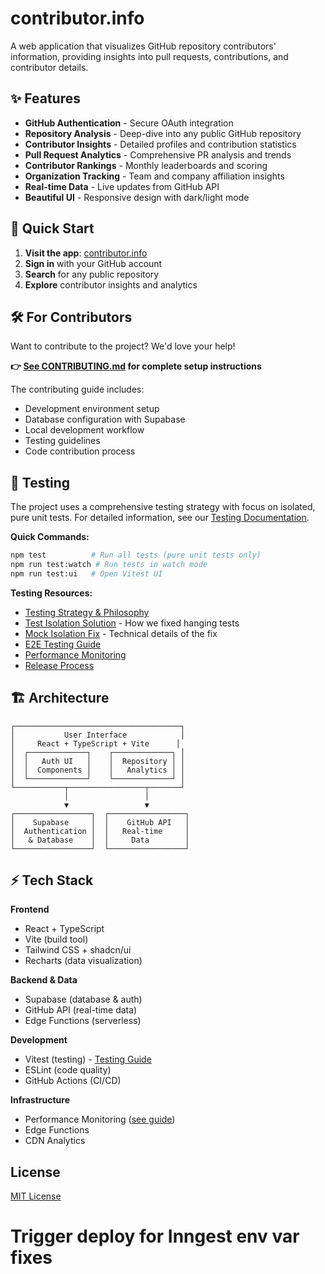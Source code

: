# contributor.info

A web application that visualizes GitHub repository contributors' information, providing insights into pull requests, contributions, and contributor details.

## ✨ Features

- **GitHub Authentication** - Secure OAuth integration
- **Repository Analysis** - Deep-dive into any public GitHub repository
- **Contributor Insights** - Detailed profiles and contribution statistics
- **Pull Request Analytics** - Comprehensive PR analysis and trends
- **Contributor Rankings** - Monthly leaderboards and scoring
- **Organization Tracking** - Team and company affiliation insights
- **Real-time Data** - Live updates from GitHub API
- **Beautiful UI** - Responsive design with dark/light mode

## 🚀 Quick Start

1. **Visit the app**: [contributor.info](https://contributor.info)
2. **Sign in** with your GitHub account
3. **Search** for any public repository
4. **Explore** contributor insights and analytics

## 🛠️ For Contributors

Want to contribute to the project? We'd love your help!

**👉 [See CONTRIBUTING.md](./CONTRIBUTING.md) for complete setup instructions**

The contributing guide includes:
- Development environment setup
- Database configuration with Supabase
- Local development workflow
- Testing guidelines
- Code contribution process

## 🧪 Testing

The project uses a comprehensive testing strategy with focus on isolated, pure unit tests. For detailed information, see our [Testing Documentation](./docs/testing/README.md).

**Quick Commands:**
```bash
npm test          # Run all tests (pure unit tests only)
npm run test:watch # Run tests in watch mode
npm run test:ui   # Open Vitest UI
```

**Testing Resources:**
- [Testing Strategy & Philosophy](./docs/testing/README.md)
- [Test Isolation Solution](./docs/test-isolation-solution.md) - How we fixed hanging tests
- [Mock Isolation Fix](./docs/MOCK_ISOLATION_FIX.md) - Technical details of the fix
- [E2E Testing Guide](./docs/testing/e2e-minimal-testing-philosophy.md)
- [Performance Monitoring](./docs/testing/performance-monitoring.md)
- [Release Process](./docs/testing/release-process.md)

## 🏗️ Architecture

```
┌─────────────────────────────────────┐
│           User Interface            │
│     React + TypeScript + Vite      │
│  ┌─────────────┐    ┌─────────────┐ │
│  │   Auth UI   │    │  Repository │ │
│  │  Components │    │   Analytics │ │
│  └─────────────┘    └─────────────┘ │
└───────────┬─────────────────┬───────┘
            │                 │
            ▼                 ▼
┌─────────────────┐  ┌─────────────────┐
│    Supabase     │  │    GitHub API   │
│  Authentication │  │   Real-time     │
│   & Database    │  │     Data        │
└─────────────────┘  └─────────────────┘
```

## ⚡ Tech Stack

**Frontend**
- React + TypeScript
- Vite (build tool)
- Tailwind CSS + shadcn/ui
- Recharts (data visualization)

**Backend & Data**
- Supabase (database & auth)
- GitHub API (real-time data)
- Edge Functions (serverless)

**Development**
- Vitest (testing) - [Testing Guide](./docs/testing/README.md)
- ESLint (code quality)
- GitHub Actions (CI/CD)

**Infrastructure**
- Performance Monitoring ([see guide](./docs/dev/performance-monitoring.md))
- Edge Functions
- CDN Analytics

## License

[MIT License](LICENSE)
# Trigger deploy for Inngest env var fixes
